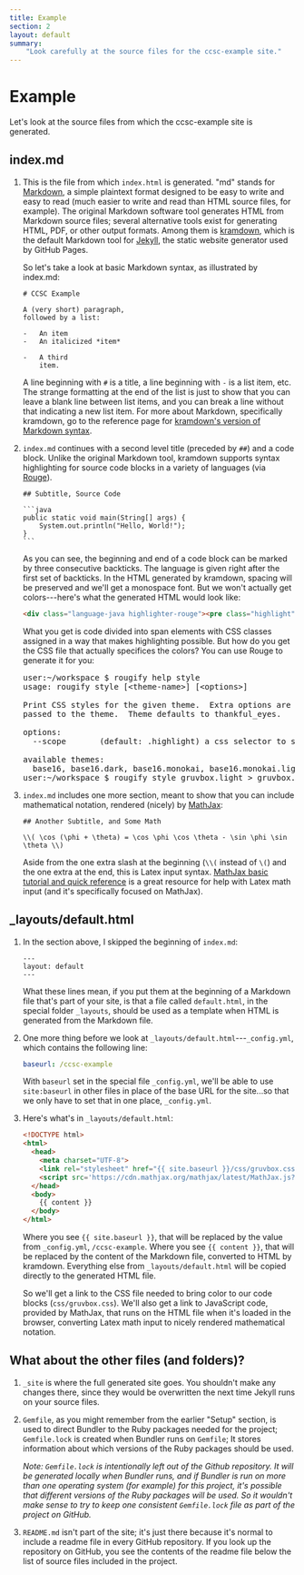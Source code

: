 ```yaml
---
title: Example
section: 2
layout: default
summary:
    "Look carefully at the source files for the ccsc-example site."
---
```


# Example

Let's look at the source files from which the ccsc-example
site is generated.

## index.md

1.  This is the file from which `index.html` is generated.  "md" stands for
    [Markdown](https://daringfireball.net/projects/markdown/), a simple
    plaintext format designed to be easy to write and easy to read (much
    easier to write and read than HTML source files, for example).  The
    original Markdown software tool generates HTML from Markdown source
    files; several alternative tools exist for generating HTML, PDF, or
    other output formats.  Among them is
    [kramdown](http://kramdown.gettalong.org/), which is the default
    Markdown tool for [Jekyll](https://jekyllrb.com/), the static website
    generator used by GitHub Pages.

    So let's take a look at basic Markdown syntax, as illustrated by
    index.md:

    ```
    # CCSC Example

    A (very short) paragraph,
    followed by a list:

    -   An item
    -   An italicized *item*

    -   A third
        item.
    ```

    A line beginning with `#` is a title, a line beginning with `-` is a
    list item, etc.  The strange formatting at the end of the list is just
    to show that you can leave a blank line between list items, and you can
    break a line without that indicating a new list item.  For more about
    Markdown, specifically kramdown, go to the reference page for
    [kramdown's version of Markdown syntax](http://kramdown.gettalong.org/syntax.html).

2.  `index.md` continues with a second level title (preceded by `##`) and a code block.
    Unlike the original Markdown tool, kramdown supports syntax highlighting
    for source code blocks in a variety of languages (via
    [Rouge](http://rouge.jneen.net/)).

    ~~~
    ## Subtitle, Source Code

    ```java
    public static void main(String[] args) {
        System.out.println("Hello, World!");
    }
    ```
    ~~~

    As you can see, the beginning and end of a code block can be marked by
    three consecutive backticks.  The language is given right after the first
    set of backticks.  In the HTML generated by kramdown, spacing will be
    preserved and we'll get a monospace font.  But we won't actually get
    colors---here's what the generated HTML would look like:

    ```html
    <div class="language-java highlighter-rouge"><pre class="highlight"><code><span class="kd">public</span> <span class="kd">static</span> <span class="kt">void</span> <span class="nf">main</span><span class="o">(</span><span class="n">String</span><span class="o">[]</span> <span class="n">args</span><span class="o">)</span> <span class="o">{</span>...
    ```

    What you get is code divided into span elements with CSS classes assigned
    in a way that makes highlighting possible.  But how do you get the CSS
    file that actually specifices the colors?  You can use Rouge to generate
    it for you:

    <pre>
    <span class="muted">user:~/workspace $</span> rougify help style
    <span class="muted">usage: rougify style [&lt;theme-name&gt;] [&lt;options&gt;]

    Print CSS styles for the given theme.  Extra options are
    passed to the theme.  Theme defaults to thankful_eyes.

    options:
      --scope       (default: .highlight) a css selector to scope by

    available themes:
      base16, base16.dark, base16.monokai, base16.monokai.light, base16.solarized, base16.solarized.dark, colorful, github, gruvbox, gruvbox.light, molokai, monokai, monokai.sublime, thankful_eyes
    user:~/workspace $</span> rougify style gruvbox.light &gt; gruvbox.css
    </pre>

3.  `index.md` includes one more section, meant to show that you can
    include mathematical notation, rendered (nicely) by
    [MathJax](https://www.mathjax.org/):

    ```
    ## Another Subtitle, and Some Math

    \\( \cos (\phi + \theta) = \cos \phi \cos \theta - \sin \phi \sin \theta \\)
    ```

    Aside from the one extra slash at the beginning (`\\(` instead of
    `\(`) and the one extra at the end, this is Latex input syntax.
    [MathJax basic tutorial and quick reference](http://meta.math.stackexchange.com/questions/5020/mathjax-basic-tutorial-and-quick-reference)
    is a great resource for help with Latex math input (and it's
    specifically focused on MathJax).

## _layouts/default.html

1.  In the section above, I skipped the beginning of `index.md`:

    ```
    ---
    layout: default
    ---
    ```

    What these lines mean, if you put them at the beginning of a Markdown
    file that's part of your site, is that a file called `default.html`,
    in the special folder `_layouts`, should be used as a template when
    HTML is generated from the Markdown file.

2.  One more thing before we
    look at `_layouts/default.html`---`_config.yml`, which contains the
    following line:

    ```yaml
    baseurl: /ccsc-example
    ```

    With `baseurl` set in the special file `_config.yml`, we'll be able
    to use `site:baseurl` in other files in place of the base URL for
    the site...so that we only have to set that in one place, `_config.yml`.

3.  Here's what's in
    `_layouts/default.html`:

    ```html
    <!DOCTYPE html>
    <html>
      <head>
        <meta charset="UTF-8">
        <link rel="stylesheet" href="{{ site.baseurl }}/css/gruvbox.css" />
        <script src='https://cdn.mathjax.org/mathjax/latest/MathJax.js?config=TeX-AMS_CHTML'></script>
      </head>
      <body>
        {{ content }}
      </body>
    </html>
    ```

    Where you see `{{ site.baseurl }}`, that will be replaced by the
    value from `_config.yml`, `/ccsc-example`.  Where you see `{{ content }}`,
    that will be replaced by the content of the Markdown file, converted
    to HTML by kramdown.  Everything else from `_layouts/default.html`
    will be copied directly to the generated HTML file.

    So we'll get a link to the CSS file needed to bring color to our
    code blocks (`css/gruvbox.css`).  We'll also get a link to JavaScript
    code, provided by MathJax, that runs on the HTML file when it's
    loaded in the browser, converting Latex math input to nicely
    rendered mathematical notation.

## What about the other files (and folders)?

1.  `_site` is where the full generated site goes.  You shouldn't make
    any changes there, since they would be overwritten the next time
    Jekyll runs on your source files.

2.  `Gemfile`, as you might remember from the earlier "Setup" section,
    is used to direct Bundler to the Ruby packages needed for the
    project; `Gemfile.lock` is created when Bundler runs on `Gemfile`;
    It stores information about which versions of the Ruby packages
    should be used.

    *Note: `Gemfile.lock` is intentionally left out of the Github
    repository.  It will be generated locally when Bundler runs, and
    if Bundler is run on more than one operating system (for example)
    for this project, it's possible that different versions of the
    Ruby packages will be used.  So it wouldn't make sense to try to keep
    one consistent `Gemfile.lock` file as part of the project on
    GitHub.*

3.  `README.md` isn't part of the site; it's just there because it's
    normal to include a readme file in every GitHub repository.  If you
    look up the repository on GitHub, you see the contents of the
    readme file below the list of source files included in the project.